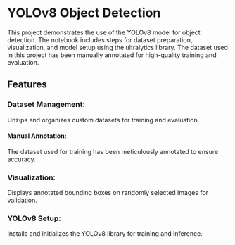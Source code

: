 # YOLOv8 Object Detection
This project demonstrates the use of the YOLOv8 model for object detection. The notebook includes steps for dataset preparation, visualization, and model setup using the ultralytics library. The dataset used in this project has been manually annotated for high-quality training and evaluation.

## Features
### Dataset Management:
Unzips and organizes custom datasets for training and evaluation.
#### Manual Annotation:
The dataset used for training has been meticulously annotated to ensure accuracy.
### Visualization:
Displays annotated bounding boxes on randomly selected images for validation.
### YOLOv8 Setup:
Installs and initializes the YOLOv8 library for training and inference.
